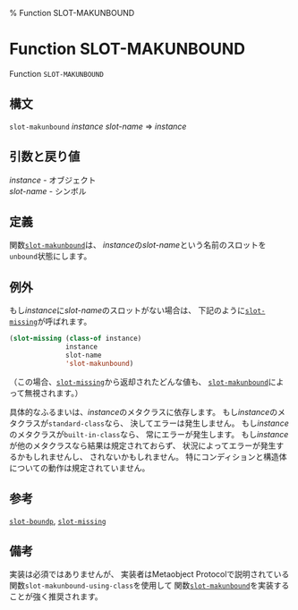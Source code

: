 % Function SLOT-MAKUNBOUND

# Function SLOT-MAKUNBOUND


Function `SLOT-MAKUNBOUND`


## 構文

`slot-makunbound` *instance* *slot-name* => *instance*


## 引数と戻り値

*instance* - オブジェクト  
*slot-name* - シンボル  


## 定義

関数[`slot-makunbound`](7.7.slot-makunbound.html)は、
*instance*の*slot-name*という名前のスロットを
`unbound`状態にします。


## 例外

もし*instance*に*slot-name*のスロットがない場合は、
下記のように[`slot-missing`](7.7.slot-missing.html)が呼ばれます。

```lisp
(slot-missing (class-of instance)
              instance
              slot-name
              'slot-makunbound)
```

（この場合、[`slot-missing`](7.7.slot-missing.html)から返却されたどんな値も、
[`slot-makunbound`](7.7.slot-makunbound.html)によって無視されます。）

具体的なふるまいは、*instance*のメタクラスに依存します。
もし*instance*のメタクラスが`standard-class`なら、
決してエラーは発生しません。
もし*instance*のメタクラスが`built-in-class`なら、
常にエラーが発生します。
もし*instance*が他のメタクラスなら結果は規定されておらず、
状況によってエラーが発生するかもしれませんし、
されないかもしれません。
特にコンディションと構造体についての動作は規定されていません。


## 参考

[`slot-boundp`](7.7.slot-boundp.html),
[`slot-missing`](7.7.slot-missing.html)


## 備考

実装は必須ではありませんが、
実装者はMetaobject Protocolで説明されている
関数`slot-makunbound-using-class`を使用して
関数[`slot-makunbound`](7.7.slot-makunbound.html)を実装することが強く推奨されます。

